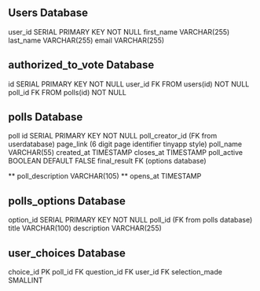 

## Users Database
user_id SERIAL PRIMARY KEY NOT NULL
first_name VARCHAR(255)
last_name VARCHAR(255)
email VARCHAR(255)


## authorized_to_vote Database
id SERIAL PRIMARY KEY NOT NULL
user_id FK FROM users(id) NOT NULL
poll_id FK FROM polls(id) NOT NULL


## polls Database
poll id SERIAL PRIMARY KEY NOT NULL
poll_creator_id (FK from userdatabase)
page_link (6 digit page identifier tinyapp style)
poll_name VARCHAR(55)
created_at TIMESTAMP
closes_at TIMESTAMP
poll_active BOOLEAN DEFAULT FALSE
final_result FK (options database)

** poll_description VARCHAR(105)
** opens_at TIMESTAMP


## polls_options Database
option_id SERIAL PRIMARY KEY NOT NULL
poll_id (FK from polls database)
title VARCHAR(100)
description VARCHAR(255)


## user_choices Database
choice_id PK
poll_id FK
question_id FK
user_id FK
selection_made SMALLINT
